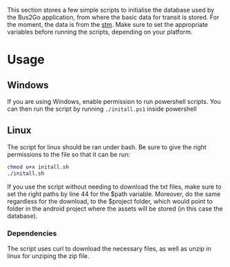 This section stores a few simple scripts to initialise the database
used by the Bus2Go application, from where the basic data for transit
is stored. For the moment, the data is from the [stm](https://www.stm.info/en/about/developers).
Make sure to set the appropriate variables before running the scripts, depending on your platform.

# Usage
## Windows
If you are using Windows, enable permission to run powershell scripts. You can then run the script by running `./initall.ps1` inside powershell

## Linux
The script for linux should be ran under bash. Be sure to give the right permissions to the file so that it can be run:
```bash
chmod u+x initall.sh
./initall.sh
```
If you use the script without needing to download the txt files, make sure to set the right paths by line 44 for the $path variable.
Moreover, do the same regardless for the download, to the $project folder, which would point to folder in the android project where the
assets will be stored (in this case the database).
### Dependencies
The script uses curl to download the necessary files, as well as unzip in linux for unziping the zip file.
